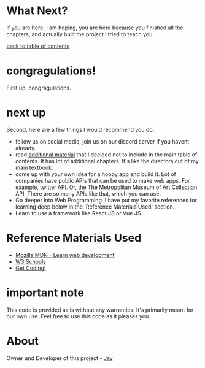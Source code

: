 # What Next?

If you are here, I am hoping, you are here because you finished all the chapters, and actually built the project i tried to teach you. 

[back to table of contents](../readme.md)

# congragulations!

First up, congragulations. 

# next up

Second, here are a few things I would recommend you do.

* follow us on social media, join us on our discord server if you havent already.
* read [additional material](additionalmaterial.md) that I decided not to include in the main table of contents. It has lot of additional chapters. It's like the directors cut of my main textbook.
* come up with your own idea for a hobby app and build it. Lot of companies have public APIs that can be used to make web apps. For example, twitter API. Or, the The Metropolitan Museum of Art Collection API. There are so many APIs like that, which you can use. 
* Go deeper into Web Programming. I have put my favorite references for learning deep below in the 'Reference Materials Used' section.
* Learn to use a framework like React JS or Vue JS.

# Reference Materials Used 

* [Mozilla MDN - Learn web development](https://developer.mozilla.org/en-US/docs/Learn)
* [W3 Schools](https://www.w3schools.com)
* [Get Coding!](https://getcodingkids.com/missions/)

# important note 

This code is provided as is without any warranties. It's primarily meant for our own use. Feel free to use this code as it pleases you.

# About

Owner and Developer of this project - [Jay](http://thechalakas.com)